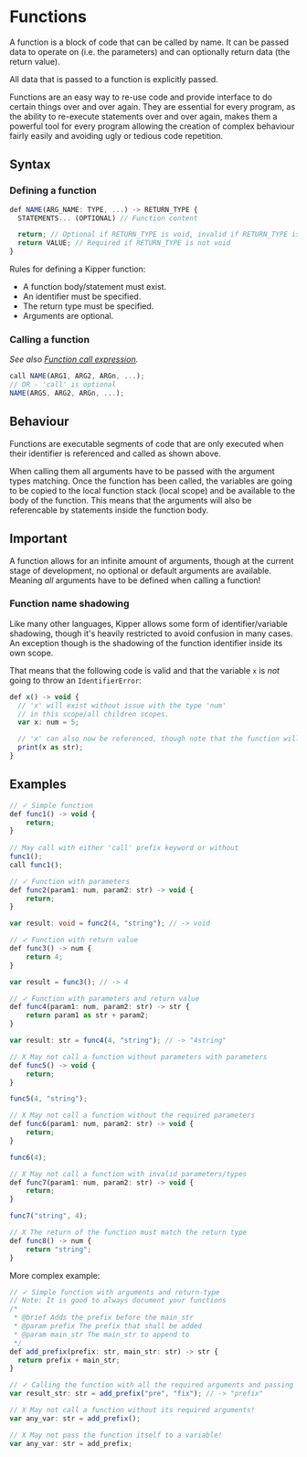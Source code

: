 # Functions

A function is a block of code that can be called by name. It can be passed data to operate on (i.e. the parameters) and
can optionally return data (the return value).

All data that is passed to a function is explicitly passed.

Functions are an easy way to re-use code and provide interface to do certain things over and over again. They are 
essential for every program, as the ability to re-execute statements over and over again, makes them a powerful tool 
for every program allowing the creation of complex behaviour fairly easily and avoiding ugly or tedious code repetition.

## Syntax

### Defining a function

```ts
def NAME(ARG_NAME: TYPE, ...) -> RETURN_TYPE {
  STATEMENTS... (OPTIONAL) // Function content

  return; // Optional if RETURN_TYPE is void, invalid if RETURN_TYPE is not void
  return VALUE; // Required if RETURN_TYPE is not void
}
```

Rules for defining a Kipper function:

- A function body/statement must exist.
- An identifier must be specified.
- The return type must be specified.
- Arguments are optional.

### Calling a function

_See also [Function call expression](./expressions.html)._

```ts
call NAME(ARG1, ARG2, ARGn, ...);
// OR - 'call' is optional
NAME(ARGS, ARG2, ARGn, ...);
```

## Behaviour

Functions are executable segments of code that are only executed when their identifier is referenced and called as shown above.

When calling them all arguments have to be passed with the argument types matching. Once the function has been called,
the variables are going to be copied to the local function stack (local scope) and be available to the body of the function.
This means that the arguments will also be referencable by statements inside the function body.

<div class="red-highlight-text">
  <h2>Important</h2>
  <p>
    A function allows for an infinite amount of arguments, though at the current stage of development, no optional or
    default arguments are available. Meaning <em>all</em> arguments have to be defined when calling a function!
  </p>
</div>

### Function name shadowing

Like many other languages, Kipper allows some form of identifier/variable shadowing, though it's heavily restricted to
avoid confusion in many cases. An exception though is the shadowing of the function identifier inside its own scope.

That means that the following code is valid and that the variable `x` is _not_ going to throw an `IdentifierError`:

```ts
def x() -> void {
  // 'x' will exist without issue with the type 'num'
  // in this scope/all children scopes.
  var x: num = 5;

  // 'x' can also now be referenced, though note that the function will keep being shadowed
  print(x as str);
}
```

## Examples

```ts
// ✓ Simple function
def func1() -> void {
	return;
}
  
// May call with either 'call' prefix keyword or without
func1();
call func1();

// ✓ Function with parameters
def func2(param1: num, param2: str) -> void {
	return;
}

var result: void = func2(4, "string"); // -> void

// ✓ Function with return value
def func3() -> num {
	return 4;
}

var result = func3(); // -> 4

// ✓ Function with parameters and return value
def func4(param1: num, param2: str) -> str {
	return param1 as str + param2;
}

var result: str = func4(4, "string"); // -> "4string"

// X May not call a function without parameters with parameters
def func5() -> void {
	return;
}

func5(4, "string");

// X May not call a function without the required parameters
def func6(param1: num, param2: str) -> void {
	return;
}

func6(4);

// X May not call a function with invalid parameters/types
def func7(param1: num, param2: str) -> void {
	return;
}

func7("string", 4);

// X The return of the function must match the return type
def func8() -> num {
    return "string";
}
```

More complex example:

```ts
// ✓ Simple function with arguments and return-type
// Note: It is good to always document your functions
/*
 * @brief Adds the prefix before the main_str
 * @param prefix The prefix that shall be added
 * @param main_str The main_str to append to
 */
def add_prefix(prefix: str, main_str: str) -> str {
  return prefix + main_str;
}

// ✓ Calling the function with all the required arguments and passing the result to a variable
var result_str: str = add_prefix("pre", "fix"); // -> "prefix"

// X May not call a function without its required arguments!
var any_var: str = add_prefix();

// X May not pass the function itself to a variable!
var any_var: str = add_prefix;
```
